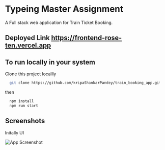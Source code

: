 # Typeing Master Assignment

A Full stack web application for Train Ticket Booking.

## Deployed Link https://frontend-rose-ten.vercel.app

## To run locally in your system

Clone this project locallly

```bash
  git clone https://github.com/kripaShankarPandey/train_booking_app.git
```

then

```bash
  npm install
  npm run start
```

## Screenshots

Initally UI

![App Screenshot](https://i.ibb.co/1L8TCgF/Screenshot-2023-05-27-121149.png)
